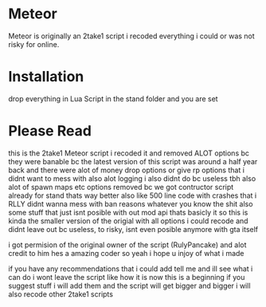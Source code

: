 # Meteor
Meteor is originally an 2take1 script i recoded everything i could or was not risky for online.

# Installation
drop everything in Lua Script in the stand folder and you are set


# Please Read
this is the 2take1 Meteor script i recoded it and removed ALOT options bc they were banable bc the latest version of this script was around a half year back and there were alot of money drop options or give rp
options that i didnt want to mess with also alot logging i also didnt do bc useless tbh also alot of spawn maps etc options removed bc we got contructor script already for stand thats way better also like 500 line
code with crashes that i RLLY didnt wanna mess with ban reasons whatever you know the shit also some stuff that just isnt posible with out mod api thats basicly it so this is kinda the smaller version of the origial
with all options i could recode and didnt leave out bc useless, to risky, isnt even posible anymore with gta itself

i got permision of the original owner of the script (RulyPancake) and alot credit to him hes a amazing coder
so yeah i hope u injoy of what i made

if you have any recommendations that i could add tell me and ill see what i can do
i wont leave the script like how it is now this is a beginning if you suggest stuff i will add them and the script will get bigger and bigger
i will also recode other 2take1 scripts
